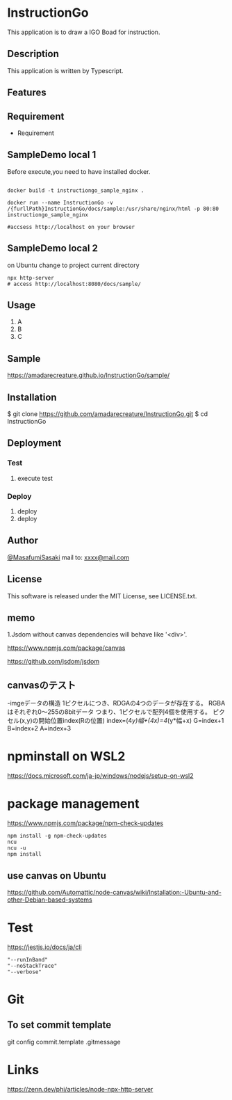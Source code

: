 # InstructionGo

This application is to draw a IGO Boad for instruction.

## Description

This application is written by Typescript.

## Features

## Requirement

- Requirement

## SampleDemo local 1

Before execute,you need to have installed docker.

```docker

docker build -t instructiongo_sample_nginx .

docker run --name InstructionGo -v /{furllPath}InstructionGo/docs/sample:/usr/share/nginx/html -p 80:80 instructiongo_sample_nginx

#accsess http://localhost on your browser

 ```


## SampleDemo local 2

on Ubuntu
change to project current directory

```
npx http-server
# access http://localhost:8080/docs/sample/

```
## Usage

1. A
2. B
3. C

## Sample

<https://amadarecreature.github.io/InstructionGo/sample/>

## Installation

$ git clone <https://github.com/amadarecreature/InstructionGo.git>
$ cd InstructionGo

## Deployment

### Test

1. execute test

### Deploy

1. deploy
2. deploy

## Author

[@MasafumiSasaki](https://twitter.com/)
mail to: xxxx@mail.com

## License

This software is released under the MIT License, see LICENSE.txt.

## memo

1.Jsdom without canvas dependencies will behave like '\<div\>'.

<https://www.npmjs.com/package/canvas>

<https://github.com/jsdom/jsdom>

## canvasのテスト

 -imgeデータの構造
    1ピクセルにつき、RDGAの4つのデータが存在する。
    RGBAはそれぞれ0～255の8bitデータ
    つまり、1ピクセルで配列4個を使用する。
    ピクセル(x,y)の開始位置index(Rの位置)
    index=(4*y)*幅+(4*x)=4*(y*幅+x)
    G=index+1
    B=index+2
    A=index+3


# npminstall on WSL2

https://docs.microsoft.com/ja-jp/windows/nodejs/setup-on-wsl2




# package management

https://www.npmjs.com/package/npm-check-updates
```
npm install -g npm-check-updates
ncu
ncu -u
npm install
```


## use canvas on Ubuntu
https://github.com/Automattic/node-canvas/wiki/Installation:-Ubuntu-and-other-Debian-based-systems


# Test

https://jestjs.io/docs/ja/cli

    "--runInBand"
    "--noStackTrace"
    "--verbose"

# Git
## To set commit template
git config commit.template .gitmessage


# Links
https://zenn.dev/phi/articles/node-npx-http-server
